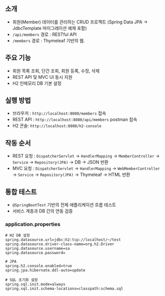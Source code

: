 ## 소개
- 회원(Member) 데이터를 관리하는 CRUD 프로젝트
(Spring Data JPA → JdbcTemplate 마이그레이션 예제 포함)
- `/api/members` 경로 : RESTful API
- `/members` 경로 : Thymeleaf 기반의 웹.

## 주요 기능
- 회원 목록 조회, 단건 조회, 회원 등록, 수정, 삭제
- REST API 및 MVC UI 동시 지원
- H2 인메모리 DB 기본 설정

## 실행 방법
- 브라우저 : `http://localhost:8080/members` 접속
- REST API : `http://localhost:8080/api/members` postman 접속
- H2 콘솔: `http://localhost:8080/h2-console`

## 작동 순서
- REST 요청 : `DispatcherServlet` → `HandlerMapping` → `MemberController` → `Service` → `Repository(JPA)` → DB → JSON 반환
- MVC 요청 : `DispatcherServlet` → `HandlerMapping` → `WebMemberController` → `Service` → `Repository(JPA)` → Thymeleaf → HTML 반환

## 통합 테스트
- `@SpringBootTest` 기반의 전체 애플리케이션 흐름 테스트
- 서비스 계층과 DB 간의 연동 검증

### application.properties
```
# H2 DB 설정
spring.datasource.url=jdbc:h2:tcp://localhost/~/test
spring.datasource.driver-class-name=org.h2.Driver
spring.datasource.username=sa
spring.datasource.password=

# JPA
spring.h2.console.enabled=true
spring.jpa.hibernate.ddl-auto=update

# SQL 초기화 설정
spring.sql.init.mode=always
spring.sql.init.schema-locations=classpath:schema.sql
```